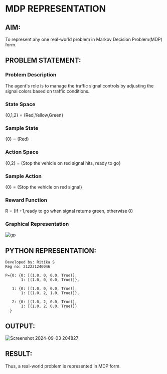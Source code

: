 # MDP REPRESENTATION

## AIM:
To represent any one real-world problem in Markov Decision Problem(MDP) form.

## PROBLEM STATEMENT:

### Problem Description
The agent's role is to manage the traffic signal controls by adjusting the signal colors based on traffic conditions.

### State Space
{0,1,2} = {Red,Yellow,Green}

### Sample State
{0} = {Red}

### Action Space
{0,2} = {Stop the vehicle on red signal hits, ready to go} 

### Sample Action
{0} = {Stop the vehicle on red signal}

### Reward Function
R = {If +1,ready to go when signal returns green, otherwise 0}

### Graphical Representation
![gp](https://github.com/user-attachments/assets/460bb76e-7a44-46d1-9912-4ec994f59506)


## PYTHON REPRESENTATION:
```
Developed by: Ritika S
Reg no: 212221240046
```
```
P={0: {0: [(1.0, 0, 0.0, True)],
       1: [(1.0, 0, 0.0, True)]},

   1: {0: [(1.0, 0, 0.0, True)],
       1: [(1.0, 2, 1.0, True)]},

   2: {0: [(1.0, 2, 0.0, True)],
       1: [(1.0, 2, 0.0, True)]}
  }
```

## OUTPUT:
![Screenshot 2024-09-03 204827](https://github.com/user-attachments/assets/f923a5f4-d780-4ddf-83e6-8e0839b90574)


## RESULT:
Thus, a real-world problem is represented in MDP form.


